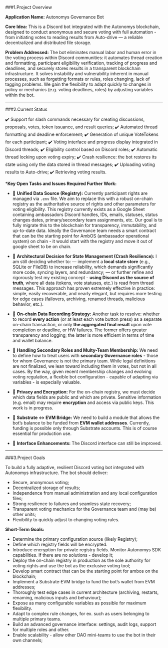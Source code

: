 ###1.Project Overview

**Application Name:**
Autonomys Governance Bot

**Core Idea:**
This is a Discord bot integrated with the Autonomys blockchain, designed to conduct anonymous and secure voting with full automation - from initiating votes to reading results from Auto-drive — a reliable decentralized and distributed file storage.

**Problem Addressed:**
The bot eliminates manual labor and human error in the voting process within Discord communities: it automates thread creation and formatting, participant eligibility verification, tracking of progress and deadlines, and securely stores results in a transparent blockchain infrastructure.
It solves instability and vulnerability inherent in manual processes, such as forgetting formats or rules, roles changing, lack of tagging problems.
We gain the flexibility to adapt quickly to changes in policy or mechanics (e.g. voting deadlines, roles) by adjusting variables within the bot.

---

###2.Current Status

 ✔️ Support for slash commands necessary for creating discussions, proposals, votes, token issuance, and result queries;
 ✔️ Automated thread formatting and deadline enforcement;
 ✔️ Generation of unique VoteTokens for each participant;
 ✔️ Voting interface and progress display integrated in Discord threads;
 ✔️ Eligibility control based on Discord roles;
 ✔️ Automatic thread locking upon voting expiry;
 ✔️ Crash resilience: the bot restores its state using only the data stored in thread messages;
 ✔️ Uploading voting results to Auto-drive;
 ✔️ Retrieving voting results.

***Key Open Tasks and Issues Required Further Work:**

* 📌 **Unified Data Source (Registry):**
  Currently participant rights are managed via `.env` file. We aim to replace this with a robust on-chain registry as the authoritative source of rights and other parameters for voting eligibility. This registry currently exists as a Google Sheet containing ambassadors Discord handles, IDs, emails, statuses, status changes dates, primary/secondary team assignments, etc. Our goal is to fully migrate this to the blockchain for transparency, immutability, and up-to-date data.
  Ideally the Governance team needs a smart contract that can be the starting point for AmbOS (ambassador operational system) on chain - it would start with the registry and move it out of google sheet to be on chain.

* 📌 **Architectural Decision for State Management (Crash Resilience):**
  I am still deciding whether to:
    — implement a **local state store** (e.g., SQLite or FileDB) to increase reliability, which demands significantly more code, syncing layers, and redundancy;
    — or further refine and rigorously test my existing concept - **using Discord as the source of truth**, where all data (tokens, vote statuses, etc.) is read from thread messages. This approach has proven extremely effective in practice: simple, easily recoverable, and nearly elegant, but requires more testing for edge cases (failovers, archiving, renamed threads, malicious behavior, etc.).

* 📌 **On-chain Data Recording Strategy:**
  Another task to resolve: whether to record **every action** (or at least each vote button press) as a separate on-chain transaction, or only **the aggregated final result** upon vote completion or deadline, or HW failures. The former offers greater transparency and logging; the latter is more efficient in terms of time and wallet balance.

* 📌 **Handling Secondary Roles and Multy-Team Membership:**
  We need to define how to treat users with **secondary Governance roles** - those for whom Governance is not the primary team. While legal definitions are not finalized, we lean toward including them in votes, but not in all cases. By the way, given recent membership changes and evolving voting regulation, a flexible bot configuration - capable of adapting via variables - is especially valuable. 

* 📌 **Privacy and Encryption:**
  For the on-chain registry, we must decide which data fields are public and which are private. Sensitive information (e.g. email) may require **encryption** and access via public keys. This work is in progress.

* 📌 **Substrate ↔ EVM Bridge:**
  We need to build a module that allows the bot’s balance to be funded from **EVM wallet addresses**. Currently, funding is possible only through Substrate accounts. This is of course essential for production use.

* 📌 **Interface Enhancements:**
  The Discord interface can still be improved.

---

###3.Project Goals

To build a fully adaptive, resilient Discord voting bot integrated with Autonomys infrastructure. The bot should deliver:

* Secure, anonymous voting;
* Decentralized storage of results;
* Independence from manual administration and any local configuration files;
* Strong resilience to failures and seamless state recovery;
* Transparent voting mechanics for the Governance team and (may be) other units;
* Flexibility to quickly adjust to changing voting rules.

**Short-Term Goals:**

* Determine the primary configuration source (likely Registry);
* Define which registry fields will be encrypted.
* Introduce encryption for private registry fields. Monitor Autonomys SDK capabilities. If there are no solutions - develop it;
* Deploy the on-chain registry in production as the sole authority for voting rights and use the bot as the exclusive voting tool;
* Develop smart contract that can be the starting point for ambos on the blockchain;
* Implement a Substrate‑EVM bridge to fund the bot’s wallet from EVM addresses;
* Thoroughly test edge cases in current architecture (archiving, restarts, renaming, malicious inputs and behaviour);
* Expose as many configurable variables as possible for maximum flexibility.
* Adapt to complex rule changes, for ex. such as users belonging to multiple primary teams.
* Build an advanced governance interface: settings, audit logs, support for multiple roles and other.
* Enable scalability - allow other DAO mini-teams to use the bot in their own channels;

